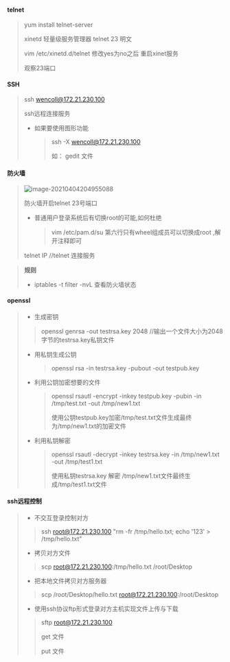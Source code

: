 #### telnet

> yum install telnet-server
>
> xinetd 轻量级服务管理器 	telnet 23 明文
>
> vim /etc/xinetd.d/telnet 修改yes为no之后 重启xinet服务
>
> 观察23端口

#### SSH

> ssh wencoll@172.21.230.100
>
> ssh远程连接服务
>
> * 如果要使用图形功能
>
>   > ssh -X wencoll@172.21.230.100
>   >
>   > 如： gedit 文件

#### 防火墙

> ![image-20210404204955088](C:\Users\86184\AppData\Roaming\Typora\typora-user-images\image-20210404204955088.png)
>
> 防火墙开启telnet 23号端口
>
> * 普通用户登录系统后有切换root的可能,如何杜绝
>
>   > vim /etc/pam.d/su  第六行只有wheel组成员可以切换成root ,解开注释即可
>
> telnet IP    //telnet 连接服务

> **规则**
>
> * iptables -t filter -nvL 查看防火墙状态

#### openssl 

> * 生成密钥
>
> >  openssl genrsa -out testrsa.key 2048    //输出一个文件大小为2048字节的testrsa.key私钥文件
>
> * 用私钥生成公钥
>
>   >openssl rsa -in testrsa.key -pubout -out testpub.key
>
> * 利用公钥加密想要的文件
>
>   > openssl rsautl -encrypt -inkey testpub.key -pubin -in /tmp/test.txt -out /tmp/new1.txt
>   >
>   > 使用公钥testpub.key加密/tmp/test.txt文件生成最终为/tmp/new1.txt的加密文件
>
> * 利用私钥解密
>
>   > openssl  rsautl -decrypt -inkey testrsa.key -in /tmp/new1.txt -out /tmp/test1.txt
>   >
>   > 使用私钥testrsa.key 解密 /tmp/new1.txt文件最终生成/tmp/test1.txt文件

#### ssh远程控制

> * 不交互登录控制对方
>
> > ssh root@172.21.230.100 "rm -fr /tmp/hello.txt; echo '123' > /tmp/hello.txt"
>
> * 拷贝对方文件
>
> > scp root@172.21.230.100:/tmp/hello.txt /root/Desktop
>
> * 把本地文件拷贝对方服务器
>
> > scp /root/Desktop/hello.txt root@172.21.230.100:/root/Desktop
>
> * 使用ssh协议ftp形式登录对方主机实现文件上传与下载
>
> > sftp root@172.21.230.100
> >
> > get 文件
> >
> > put 文件

